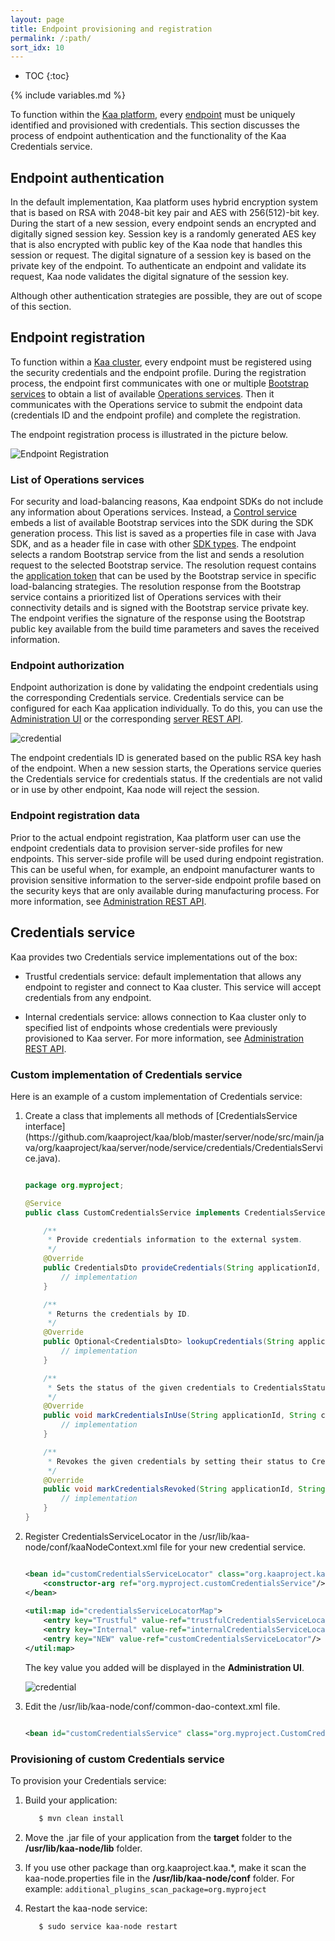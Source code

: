 ```yaml
---
layout: page
title: Endpoint provisioning and registration
permalink: /:path/
sort_idx: 10
---
```


* TOC
{:toc}

{% include variables.md %}

To function within the [Kaa platform]({{root_url}}Glossary/#kaa-platform), every [endpoint]({{root_url}}Glossary/#endpoint-ep) must be uniquely identified and provisioned with credentials.
This section discusses the process of endpoint authentication and the functionality of the Kaa Credentials service.

## Endpoint authentication

In the default implementation, Kaa platform uses hybrid encryption system that is based on RSA with 2048-bit key pair and AES with 256(512)-bit key.
During the start of a new session, every endpoint sends an encrypted and digitally signed session key.
Session key is a randomly generated AES key that is also encrypted with public key of the Kaa node that handles this session or request.
The digital signature of a session key is based on the private key of the endpoint.
To authenticate an endpoint and validate its request, Kaa node validates the digital signature of the session key.

Although other authentication strategies are possible, they are out of scope of this section.

## Endpoint registration

To function within a [Kaa cluster]({{root_url}}Glossary/#kaa-cluster), every endpoint must be registered using the security credentials and the endpoint profile.
During the registration process, the endpoint first communicates with one or multiple [Bootstrap services]({{root_url}}Glossary/#bootstrap-service) to obtain a list of available [Operations services]({{root_url}}Glossary/#operations-service).
Then it communicates with the Operations service to submit the endpoint data (credentials ID and the endpoint profile) and complete the registration.

The endpoint registration process is illustrated in the picture below.

![Endpoint Registration](attach/registration.png)

### List of Operations services

For security and load-balancing reasons, Kaa endpoint SDKs do not include any information about Operations services.
Instead, a [Control service]({{root_url}}Glossary/#control-service) embeds a list of available Bootstrap services into the SDK during the SDK generation process.
This list is saved as a properties file in case with Java SDK, and as a header file in case with other [SDK types]({{root_url}}Glossary/#sdk-type).
The endpoint selects a random Bootstrap service from the list and sends a resolution request to the selected Bootstrap service.
The resolution request contains the [application token]({{root_url}}Glossary/#application-token) that can be used by the Bootstrap service in specific load-balancing strategies.
The resolution response from the Bootstrap service contains a prioritized list of Operations services with their connectivity details and is signed with the Bootstrap service private key.
The endpoint verifies the signature of the response using the Bootstrap public key available from the build time parameters and saves the received information.

### Endpoint authorization

Endpoint authorization is done by validating the endpoint credentials using the corresponding Credentials service.
Credentials service can be configured for each Kaa application individually.
To do this, you can use the [Administration UI]({{root_url}}Glossary/#administration-ui) or the corresponding [server REST API]({{root_url}}Programming-guide/Server-REST-APIs/#!/Application/editApplication).

![credential](attach/credentials-for-apps.png)

The endpoint credentials ID is generated based on the public RSA key hash of the endpoint.
When a new session starts, the Operations service queries the Credentials service for credentials status.
If the credentials are not valid or in use by other endpoint, Kaa node will reject the session.

### Endpoint registration data

Prior to the actual endpoint registration, Kaa platform user can use the endpoint credentials data to provision server-side profiles for new endpoints.
This server-side profile will be used during endpoint registration.
This can be useful when, for example, an endpoint manufacturer wants to provision sensitive information to the server-side endpoint profile based on the security keys that are only available during manufacturing process.
For more information, see [Administration REST API]({{root_url}}Programming-guide/Server-REST-APIs/#!/Device_management/provisionCredentials).

## Credentials service

Kaa provides two Credentials service implementations out of the box:

- Trustful credentials service: default implementation that allows any endpoint to register and connect to Kaa cluster.
This service will accept credentials from any endpoint.

- Internal credentials service: allows connection to Kaa cluster only to specified list of endpoints whose credentials were previously provisioned to Kaa server.
For more information, see [Administration REST API]({{root_url}}Programming-guide/Server-REST-APIs/#!/Device_management/provisionCredentials).

### Custom implementation of Credentials service

Here is an example of a custom implementation of Credentials service:

<ol>
<li markdown="1">
Create a class that implements all methods of [CredentialsService interface](https://github.com/kaaproject/kaa/blob/master/server/node/src/main/java/org/kaaproject/kaa/server/node/service/credentials/CredentialsService.java).

```java

package org.myproject;

@Service
public class CustomCredentialsService implements CredentialsService {

	/**
	 * Provide credentials information to the external system.
	 */
	@Override
	public CredentialsDto provideCredentials(String applicationId, CredentialsDto credentials) throws CredentialsServiceException {
		// implementation
	}

	/**
	 * Returns the credentials by ID.
	 */
	@Override
	public Optional<CredentialsDto> lookupCredentials(String applicationId, String credentialsId) throws CredentialsServiceException {
		// implementation
	}

	/**
	 * Sets the status of the given credentials to CredentialsStatus.IN_USE
	 */
	@Override
	public void markCredentialsInUse(String applicationId, String credentialsId) throws CredentialsServiceException {
		// implementation
	}

	/**
	 * Revokes the given credentials by setting their status to CredentialsStatus.REVOKED
	 */
	@Override
	public void markCredentialsRevoked(String applicationId, String credentialsId) throws CredentialsServiceException {
		// implementation
	}
}

```
</li>
<li markdown="1">
Register CredentialsServiceLocator in the /usr/lib/kaa-node/conf/kaaNodeContext.xml file for your new credential service.

```xml

<bean id="customCredentialsServiceLocator" class="org.kaaproject.kaa.server.node.service.credentials.InternalCredentialsServiceLocator">
    <constructor-arg ref="org.myproject.customCredentialsService"/>
</bean>
    
<util:map id="credentialsServiceLocatorMap">
    <entry key="Trustful" value-ref="trustfulCredentialsServiceLocator"/>
    <entry key="Internal" value-ref="internalCredentialsServiceLocator"/>
    <entry key="NEW" value-ref="customCredentialsServiceLocator"/>                          
</util:map>

```

The key value you added will be displayed in the **Administration UI**.

![credential](attach/credential.png)

</li>
<li markdown="1">
Edit the /usr/lib/kaa-node/conf/common-dao-context.xml file.

```xml

<bean id="customCredentialsService" class="org.myproject.CustomCredentialsService"/>

```

</li>
</ol>

### Provisioning of custom Credentials service

To provision your Credentials service:

1. Build your application:

   ```bash
      $ mvn clean install
   ```

2. Move the .jar file of your application from the **target** folder to the **/usr/lib/kaa-node/lib** folder.

3. If you use other package than org.kaaproject.kaa.*, make it scan the kaa-node.properties file in the **/usr/lib/kaa-node/conf** folder.
For example: ```additional_plugins_scan_package=org.myproject```

4. Restart the kaa-node service:

   ```bash
      $ sudo service kaa-node restart
   ```